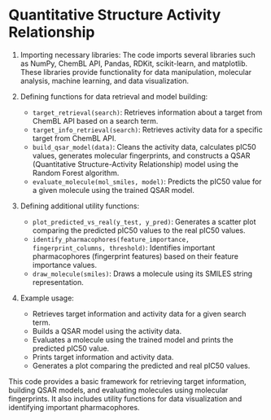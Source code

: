 # Quantitative Structure Activity Relationship
1. Importing necessary libraries: The code imports several libraries such as NumPy, ChemBL API, Pandas, RDKit, scikit-learn, and matplotlib. These libraries provide functionality for data manipulation, molecular analysis, machine learning, and data visualization.

2. Defining functions for data retrieval and model building:
   - `target_retrieval(search)`: Retrieves information about a target from ChemBL API based on a search term.
   - `target_info_retrieval(search)`: Retrieves activity data for a specific target from ChemBL API.
   - `build_qsar_model(data)`: Cleans the activity data, calculates pIC50 values, generates molecular fingerprints, and constructs a QSAR (Quantitative Structure-Activity Relationship) model using the Random Forest algorithm.
   - `evaluate_molecule(mol_smiles, model)`: Predicts the pIC50 value for a given molecule using the trained QSAR model.

3. Defining additional utility functions:
   - `plot_predicted_vs_real(y_test, y_pred)`: Generates a scatter plot comparing the predicted pIC50 values to the real pIC50 values.
   - `identify_pharmacophores(feature_importance, fingerprint_columns, threshold)`: Identifies important pharmacophores (fingerprint features) based on their feature importance values.
   - `draw_molecule(smiles)`: Draws a molecule using its SMILES string representation.

4. Example usage:
   - Retrieves target information and activity data for a given search term.
   - Builds a QSAR model using the activity data.
   - Evaluates a molecule using the trained model and prints the predicted pIC50 value.
   - Prints target information and activity data.
   - Generates a plot comparing the predicted and real pIC50 values.

This code provides a basic framework for retrieving target information, building QSAR models, and evaluating molecules using molecular fingerprints. It also includes utility functions for data visualization and identifying important pharmacophores.

